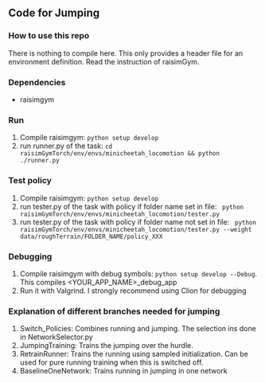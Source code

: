 ## Code for Jumping

### How to use this repo
There is nothing to compile here. This only provides a header file for an environment definition. Read the instruction of raisimGym. 

### Dependencies
- raisimgym

### Run

1. Compile raisimgym: ```python setup develop```
2. run runner.py of the task: ```cd raisimGymTorch/env/envs/minicheetah_locomotion && python ./runner.py```

### Test policy

1. Compile raisimgym: ```python setup develop```
2. run tester.py of the task with policy if folder name set in file: ``` python raisimGymTorch/env/envs/minicheetah_locomotion/tester.py```
3. run tester.py of the task with policy if folder name not set in file: ``` python raisimGymTorch/env/envs/minicheetah_locomotion/tester.py --weight data/roughTerrain/FOLDER_NAME/policy_XXX```

### Debugging
1. Compile raisimgym with debug symbols: ```python setup develop --Debug```. This compiles <YOUR_APP_NAME>_debug_app
2. Run it with Valgrind. I strongly recommend using Clion for debugging

### Explanation of different branches needed for jumping
1. Switch_Policies: Combines running and jumping. The selection ins done in NetworkSelector.py
2. JumpingTraining: Trains the jumping over the hurdle.
3. RetrainRunner: Trains the running using sampled initialization. Can be used for pure running training when this is switched off.
4. BaselineOneNetwork: Trains running in jumping in one network
